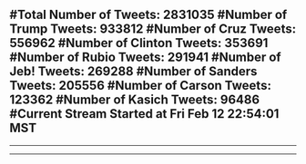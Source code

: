 #Total Number of Tweets: 2831035 
#Number of Trump Tweets: 933812
#Number of Cruz Tweets: 556962
#Number of Clinton Tweets: 353691
#Number of Rubio Tweets: 291941
#Number of Jeb! Tweets: 269288
#Number of Sanders Tweets: 205556
#Number of Carson Tweets: 123362
#Number of Kasich Tweets: 96486
#Current Stream Started at Fri Feb 12 22:54:01 MST
---
---
---
